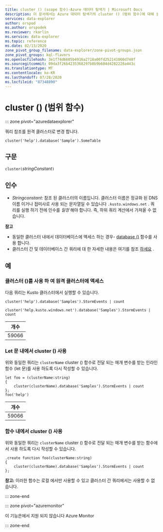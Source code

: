 ```yaml
---
title: cluster () (scope 함수)-Azure 데이터 탐색기 | Microsoft Docs
description: 이 문서에서는 Azure 데이터 탐색기의 cluster () (범위 함수)에 대해 설명 합니다.
services: data-explorer
author: orspod
ms.author: orspodek
ms.reviewer: rkarlin
ms.service: data-explorer
ms.topic: reference
ms.date: 02/13/2020
zone_pivot_group_filename: data-explorer/zone-pivot-groups.json
zone_pivot_groups: kql-flavors
ms.openlocfilehash: 3e1f74d6605b4916a2718a00fd252141060d748f
ms.sourcegitcommit: 09da3f26b4235368297b8b9b604d4282228a443c
ms.translationtype: MT
ms.contentlocale: ko-KR
ms.lasthandoff: 07/28/2020
ms.locfileid: "87348890"
---
```

# <a name="cluster-scope-function"></a>cluster () (범위 함수)

::: zone pivot="azuredataexplorer"

쿼리 참조를 원격 클러스터로 변경 합니다. 

```kusto
cluster('help').database('Sample').SomeTable
```

## <a name="syntax"></a>구문

`cluster(`*stringConstant*`)`

## <a name="arguments"></a>인수

* *Stringconstant*: 참조 된 클러스터의 이름입니다. 클러스터 이름은 정규화 된 DNS 이름 이거나 접미사로 사용 되는 문자열일 수 있습니다 `.kusto.windows.net` . 쿼리를 실행 하기 전에 인수를 _일정_ 해야 합니다. 즉, 하위 쿼리 계산에서 가져올 수 없습니다.

**참고**

* 동일한 클러스터 내에서 데이터베이스에 액세스 하는 경우- [database ()](databasefunction.md) 함수를 사용 합니다.
* 클러스터 간 및 데이터베이스 간 쿼리에 대 한 자세한 내용은 여기를 참조 [하세요](cross-cluster-or-database-queries.md) .  

## <a name="examples"></a>예

### <a name="use-cluster-to-access-remote-cluster"></a>클러스터 ()를 사용 하 여 원격 클러스터에 액세스 

다음 쿼리는 Kusto 클러스터에서 실행할 수 있습니다.

```kusto
cluster('help').database('Samples').StormEvents | count

cluster('help.kusto.windows.net').database('Samples').StormEvents | count  
```

|개수|
|---|
|59066|

### <a name="use-cluster-inside-let-statements"></a>Let 문 내에서 cluster () 사용 

위와 동일한 쿼리는 `clusterName` cluster () 함수로 전달 되는 매개 변수를 받는 인라인 함수 (let 문)를 사용 하도록 다시 작성할 수 있습니다.

```kusto
let foo = (clusterName:string)
{
    cluster(clusterName).database('Samples').StormEvents | count
};
foo('help')
```

|개수|
|---|
|59066|

### <a name="use-cluster-inside-functions"></a>함수 내에서 cluster () 사용 

위와 동일한 쿼리는 `clusterName` cluster () 함수로 전달 되는 매개 변수를 받는 함수에서 사용 하도록 다시 작성할 수 있습니다.

```kusto
.create function foo(clusterName:string)
{
    cluster(clusterName).database('Samples').StormEvents | count
};
```

**참고:** 이러한 함수는 로컬 에서만 사용할 수 있고 클러스터 간 쿼리에서는 사용할 수 없습니다.

::: zone-end

::: zone pivot="azuremonitor"

이 기능은에서 지원 되지 않습니다 Azure Monitor

::: zone-end
